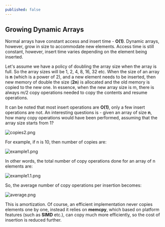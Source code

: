 ```yaml
---
published: false
---
```

## Growing Dynamic Arrays

Normal arrays have constant access and insert time - **O(1)**. Dynamic arrays, however, grow in size to accommodate new elements. Access time is still constant, however, insert time varies depending on the element being inserted.

Let's assume we have a policy of doubling the array size when the array is full. So the array sizes will be 1, 2, 4, 8, 16, 32 etc. When the size of an array is **n** (which is a power of 2), and a new element needs to be inserted, then new memory of double the size (**2n**) is allocated and the old memory is copied to the new one. In essence, when the new array size is m, there is always m/2 copy operations needed to copy the contents and resume operations.

It can be noted that most insert operations are **O(1)**, only a few insert operations are not. An interesting questions is - given an array of size **n**, how many copy operations would have been performed, assuming that the array size starts from 1?

![copies2.png]({{site.baseurl}}/_posts/copies2.png)

For example, if n is 10, then number of copies are:

![example1.png]({{site.baseurl}}/_posts/example1.png)

In other words, the total number of copy operations done for an array of n elements are:

![example1.1.png]({{site.baseurl}}/_posts/example1.1.png)

So, the average number of copy operations per insertion becomes:

![average.png]({{site.baseurl}}/_posts/average.png)

This is amortization. Of course, an efficient implementation never copies elements one by one, instead it relies on **memcpy**, which based on platform features (such as **SIMD** etc.), can copy much more efficiently, so the cost of insertion is reduced further.


